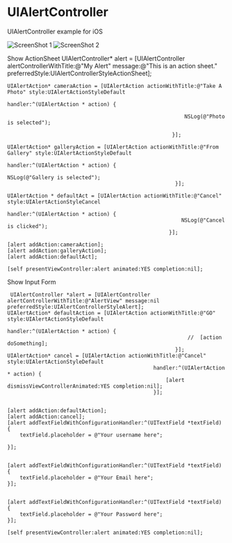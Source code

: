 # UIAlertController
UIAlertController example for iOS

![ScreenShot 1][1]
![ScreenShot 2][2]

  [1]: https://github.com/KiritVaghela/UIAlertController/blob/master/ScreenShot1.png
  [2]: https://github.com/KiritVaghela/UIAlertController/blob/master/ScreenShot2.png

Show ActionSheet
    UIAlertController* alert = [UIAlertController alertControllerWithTitle:@"My Alert"
                                                                   message:@"This is an action sheet."
                                                            preferredStyle:UIAlertControllerStyleActionSheet];
    
    UIAlertAction* cameraAction = [UIAlertAction actionWithTitle:@"Take A Photo" style:UIAlertActionStyleDefault
                                                         handler:^(UIAlertAction * action) {
                                                             
                                                             NSLog(@"Photo is selected");
                                                             
                                                         }];
    
    UIAlertAction* galleryAction = [UIAlertAction actionWithTitle:@"From Gallery" style:UIAlertActionStyleDefault
                                                          handler:^(UIAlertAction * action) {
                                                              NSLog(@"Gallery is selected");
                                                          }];
    
    UIAlertAction * defaultAct = [UIAlertAction actionWithTitle:@"Cancel" style:UIAlertActionStyleCancel
                                                        handler:^(UIAlertAction * action) {
                                                            NSLog(@"Cancel is clicked");
                                                        }];
    
    [alert addAction:cameraAction];
    [alert addAction:galleryAction];
    [alert addAction:defaultAct];
    
    [self presentViewController:alert animated:YES completion:nil];
    
Show Input Form

     UIAlertController *alert = [UIAlertController alertControllerWithTitle:@"AlertView" message:nil preferredStyle:UIAlertControllerStyleAlert];
    UIAlertAction* defaultAction = [UIAlertAction actionWithTitle:@"GO" style:UIAlertActionStyleDefault
                                                          handler:^(UIAlertAction * action) {
                                                              //  [action doSomething];
                                                          }];
    UIAlertAction* cancel = [UIAlertAction actionWithTitle:@"Cancel" style:UIAlertActionStyleDefault
                                                   handler:^(UIAlertAction * action) {
                                                       [alert dismissViewControllerAnimated:YES completion:nil];
                                                   }];
    
    
    [alert addAction:defaultAction];
    [alert addAction:cancel];
    [alert addTextFieldWithConfigurationHandler:^(UITextField *textField) {
        textField.placeholder = @"Your username here";
        
    }];
    
    
    [alert addTextFieldWithConfigurationHandler:^(UITextField *textField) {
        textField.placeholder = @"Your Email here";
    }];
    
    
    [alert addTextFieldWithConfigurationHandler:^(UITextField *textField) {
        textField.placeholder = @"Your Password here";
    }];
    
    [self presentViewController:alert animated:YES completion:nil];



